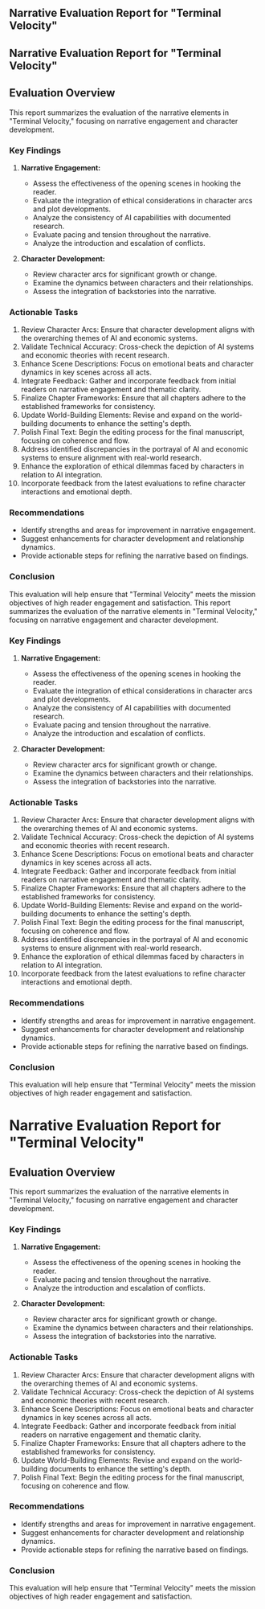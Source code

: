 ## Narrative Evaluation Report for "Terminal Velocity"

## Narrative Evaluation Report for "Terminal Velocity"

## Evaluation Overview
This report summarizes the evaluation of the narrative elements in "Terminal Velocity," focusing on narrative engagement and character development.

### Key Findings
1. **Narrative Engagement:**
   - Assess the effectiveness of the opening scenes in hooking the reader.
   - Evaluate the integration of ethical considerations in character arcs and plot developments.
   - Analyze the consistency of AI capabilities with documented research.
   - Evaluate pacing and tension throughout the narrative.
   - Analyze the introduction and escalation of conflicts.

2. **Character Development:**
   - Review character arcs for significant growth or change.
   - Examine the dynamics between characters and their relationships.
   - Assess the integration of backstories into the narrative.

### Actionable Tasks
1. Review Character Arcs: Ensure that character development aligns with the overarching themes of AI and economic systems.
2. Validate Technical Accuracy: Cross-check the depiction of AI systems and economic theories with recent research.
3. Enhance Scene Descriptions: Focus on emotional beats and character dynamics in key scenes across all acts.
4. Integrate Feedback: Gather and incorporate feedback from initial readers on narrative engagement and thematic clarity.
5. Finalize Chapter Frameworks: Ensure that all chapters adhere to the established frameworks for consistency.
6. Update World-Building Elements: Revise and expand on the world-building documents to enhance the setting's depth.
7. Polish Final Text: Begin the editing process for the final manuscript, focusing on coherence and flow.
8. Address identified discrepancies in the portrayal of AI and economic systems to ensure alignment with real-world research.
9. Enhance the exploration of ethical dilemmas faced by characters in relation to AI integration.
10. Incorporate feedback from the latest evaluations to refine character interactions and emotional depth.

### Recommendations
- Identify strengths and areas for improvement in narrative engagement.
- Suggest enhancements for character development and relationship dynamics.
- Provide actionable steps for refining the narrative based on findings.

### Conclusion
This evaluation will help ensure that "Terminal Velocity" meets the mission objectives of high reader engagement and satisfaction.
This report summarizes the evaluation of the narrative elements in "Terminal Velocity," focusing on narrative engagement and character development.

### Key Findings
1. **Narrative Engagement:**
   - Assess the effectiveness of the opening scenes in hooking the reader.
   - Evaluate the integration of ethical considerations in character arcs and plot developments.
   - Analyze the consistency of AI capabilities with documented research.
   - Evaluate pacing and tension throughout the narrative.
   - Analyze the introduction and escalation of conflicts.

2. **Character Development:**
   - Review character arcs for significant growth or change.
   - Examine the dynamics between characters and their relationships.
   - Assess the integration of backstories into the narrative.

### Actionable Tasks
1. Review Character Arcs: Ensure that character development aligns with the overarching themes of AI and economic systems.
2. Validate Technical Accuracy: Cross-check the depiction of AI systems and economic theories with recent research.
3. Enhance Scene Descriptions: Focus on emotional beats and character dynamics in key scenes across all acts.
4. Integrate Feedback: Gather and incorporate feedback from initial readers on narrative engagement and thematic clarity.
5. Finalize Chapter Frameworks: Ensure that all chapters adhere to the established frameworks for consistency.
6. Update World-Building Elements: Revise and expand on the world-building documents to enhance the setting's depth.
7. Polish Final Text: Begin the editing process for the final manuscript, focusing on coherence and flow.
8. Address identified discrepancies in the portrayal of AI and economic systems to ensure alignment with real-world research.
9. Enhance the exploration of ethical dilemmas faced by characters in relation to AI integration.
10. Incorporate feedback from the latest evaluations to refine character interactions and emotional depth.

### Recommendations
- Identify strengths and areas for improvement in narrative engagement.
- Suggest enhancements for character development and relationship dynamics.
- Provide actionable steps for refining the narrative based on findings.

### Conclusion
This evaluation will help ensure that "Terminal Velocity" meets the mission objectives of high reader engagement and satisfaction.
# Narrative Evaluation Report for "Terminal Velocity"

## Evaluation Overview
This report summarizes the evaluation of the narrative elements in "Terminal Velocity," focusing on narrative engagement and character development.

### Key Findings
1. **Narrative Engagement:**
   - Assess the effectiveness of the opening scenes in hooking the reader.
   - Evaluate pacing and tension throughout the narrative.
   - Analyze the introduction and escalation of conflicts.

2. **Character Development:**
   - Review character arcs for significant growth or change.
   - Examine the dynamics between characters and their relationships.
   - Assess the integration of backstories into the narrative.

### Actionable Tasks
1. Review Character Arcs: Ensure that character development aligns with the overarching themes of AI and economic systems.
2. Validate Technical Accuracy: Cross-check the depiction of AI systems and economic theories with recent research.
3. Enhance Scene Descriptions: Focus on emotional beats and character dynamics in key scenes across all acts.
4. Integrate Feedback: Gather and incorporate feedback from initial readers on narrative engagement and thematic clarity.
5. Finalize Chapter Frameworks: Ensure that all chapters adhere to the established frameworks for consistency.
6. Update World-Building Elements: Revise and expand on the world-building documents to enhance the setting's depth.
7. Polish Final Text: Begin the editing process for the final manuscript, focusing on coherence and flow.

### Recommendations
- Identify strengths and areas for improvement in narrative engagement.
- Suggest enhancements for character development and relationship dynamics.
- Provide actionable steps for refining the narrative based on findings.

### Conclusion
This evaluation will help ensure that "Terminal Velocity" meets the mission objectives of high reader engagement and satisfaction.
